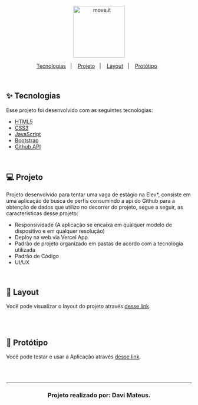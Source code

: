 
  <div align="center">
  <img alt="move.it" title="move.it" src="https://user-images.githubusercontent.com/66326378/131191821-f7095dfe-7618-4193-8571-7139729009a2.png" height=140px weight=140px />
  <p align="center">
  <a href="#-tecnologias">Tecnologias</a>&nbsp;&nbsp;&nbsp;|&nbsp;&nbsp;&nbsp;
  <a href="#-projeto">Projeto</a>&nbsp;&nbsp;&nbsp;|&nbsp;&nbsp;&nbsp;
  <a href="#-layout">Layout</a>&nbsp;&nbsp;&nbsp;|&nbsp;&nbsp;&nbsp;
  <a href="#-protótipo">Protótipo</a>&nbsp;&nbsp;&nbsp;
  </p>
  </div>

<br>

## ✨ Tecnologias

Esse projeto foi desenvolvido com as seguintes tecnologias:

- [HTML5](https://www.devmedia.com.br/o-que-e-o-html5/25820)
- [CSS3](https://www.w3schools.com/css/)
- [JavaScript](https://developer.mozilla.org/pt-BR/docs/Web/JavaScript)
- [Bootstrap](https://getbootstrap.com.br)
- [Github API](https://api.github.com/users)

<br>

## 💻 Projeto

Projeto desenvolvido para tentar uma vaga de estágio na Elev*, consiste em uma aplicação de busca de perfis consumindo a api do Github para a obtenção de dados que utilizo no decorrer do projeto, segue a seguir, as caracteristicas desse projeto:

- Responsividade (A aplicação se encaixa em qualquer modelo de dispositivo e em qualquer resolução)
- Deploy na web via Vercel App
- Padrão de projeto organizado em pastas de acordo com a tecnologia utilizada
- Padrão de Código
- UI/UX

<br>

## 🔖 Layout

Você pode visualizar o layout do projeto através [desse link](https://drive.google.com/file/d/19U8oWabcQVkwESRICc4zSDIrmRlmGG_o/view?usp=sharing).

<br><br>

## 🚀 Protótipo

Você pode testar e usar a Aplicação através [desse link](https://elev-buscausuarios.vercel.app).

<br><br>

---
<h3 align ="center">Projeto realizado por: Davi Mateus.</h3>
